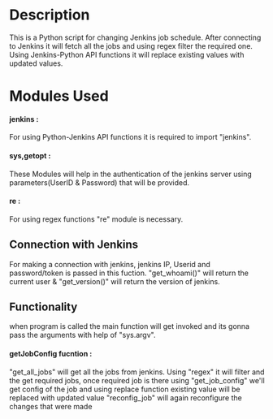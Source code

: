 # Description
  This is a Python script for changing Jenkins job schedule. 
  After connecting to Jenkins it will fetch all the jobs and using regex filter the required one.
  Using Jenkins-Python API functions it will replace existing values with updated values.

# Modules Used
  #### jenkins :
  For using Python-Jenkins API functions it is required to import "jenkins".
  #### sys,getopt :
  These Modules will help in the authentication of the jenkins server using parameters(UserID & Password) that will be provided.
  #### re :
  For using regex functions "re" module is necessary.

## Connection with Jenkins
  For making a connection with jenkins, jenkins IP, Userid and password/token is passed in this fuction.
  "get_whoami()" will return the current user & "get_version()" will return the version of jenkins.

## Functionality
  when program is called the main function will get invoked and its gonna pass the arguments with help of "sys.argv".
  #### getJobConfig fucntion :
  "get_all_jobs" will get all the jobs from jenkins. 
  Using "regex" it will filter and the get required jobs, once required job is there using "get_job_config" we'll get config of the job 
  and using replace function existing value will be replaced with updated value
  "reconfig_job" will again reconfigure the changes that were made



  
